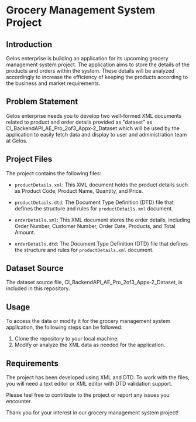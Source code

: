 # Grocery Management System Project

## Introduction

Gelos enterprise is building an application for its upcoming grocery management system project. The application aims to store the details of the products and orders within the system. These details will be analyzed accordingly to increase the efficiency of keeping the products according to the business and market requirements.

## Problem Statement

Gelos enterprise needs you to develop two well-formed XML documents related to product and order details provided as "dataset" as Cl_BackendAPI_AE_Pro_2of3_Appx-2_Dataset which will be used by the application to easily fetch data and display to user and administration team at Gelos.

## Project Files

The project contains the following files:

- `productDetails.xml`: This XML document holds the product details such as Product Code, Product Name, Quantity, and Price.

- `productDetails.dtd`: The Document Type Definition (DTD) file that defines the structure and rules for `productDetails.xml` document.

- `orderDetails.xml`: This XML document stores the order details, including Order Number, Customer Number, Order Date, Products, and Total Amount.

- `orderDetails.dtd`: The Document Type Definition (DTD) file that defines the structure and rules for `productDetails.xml` document.


## Dataset Source

The dataset source file, Cl_BackendAPI_AE_Pro_2of3_Appx-2_Dataset, is  included in this repository.

## Usage

To access the data or modify it for the grocery management system application, the following steps can be followed:

1. Clone the repository to your local machine.
3. Modify or analyze the XML data as needed for the application.

## Requirements

The project has been developed using XML and DTD. To work with the files, you will need a text editor or XML editor with DTD validation support.

Please feel free to contribute to the project or report any issues you encounter.

Thank you for your interest in our grocery management system project!
